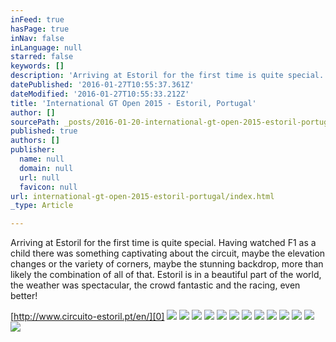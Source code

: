 ```yaml
---
inFeed: true
hasPage: true
inNav: false
inLanguage: null
starred: false
keywords: []
description: 'Arriving at Estoril for the first time is quite special.  Having watched F1 as a child there was something captivating about the circuit, maybe the elevation changes or the variety of corners, maybe the stunning backdrop, more than likely the combination of all of that.  Estoril is in a beautiful part of the world, the weather was spectacular, the crowd fantastic and the racing, even better!'
datePublished: '2016-01-27T10:55:37.361Z'
dateModified: '2016-01-27T10:55:33.212Z'
title: 'International GT Open 2015 - Estoril, Portugal'
author: []
sourcePath: _posts/2016-01-20-international-gt-open-2015-estoril-portugal.md
published: true
authors: []
publisher:
  name: null
  domain: null
  url: null
  favicon: null
url: international-gt-open-2015-estoril-portugal/index.html
_type: Article

---
```

Arriving at Estoril for the first time is quite special. Having watched F1 as a child there was something captivating about the circuit, maybe the elevation changes or the variety of corners, maybe the stunning backdrop, more than likely the combination of all of that. Estoril is in a beautiful part of the world, the weather was spectacular, the crowd fantastic and the racing, even better!

[http://www.circuito-estoril.pt/en/][0]
![](https://the-grid-user-content.s3-us-west-2.amazonaws.com/2c51d073-2fc5-49e4-8d5d-0074f7e0243a.jpg)
![](https://the-grid-user-content.s3-us-west-2.amazonaws.com/201be18b-5e1c-45f9-be63-177e8ea82725.jpg)
![](https://the-grid-user-content.s3-us-west-2.amazonaws.com/035ec1b7-ee8b-447f-953a-2afa1b1e4d03.jpg)
![](https://the-grid-user-content.s3-us-west-2.amazonaws.com/b2665f10-89e1-4f0f-8b8c-ef05fa90ed75.jpg)
![](https://the-grid-user-content.s3-us-west-2.amazonaws.com/346f643d-7cfd-4a7f-8e9c-29078feb8fe3.jpg)
![](https://the-grid-user-content.s3-us-west-2.amazonaws.com/7647fb47-47c8-4291-a9a6-5360f80fc8f3.jpg)
![](https://the-grid-user-content.s3-us-west-2.amazonaws.com/7b0685ba-aae3-4196-802e-ae0426df341a.jpg)
![](https://the-grid-user-content.s3-us-west-2.amazonaws.com/f9e45b5d-08c5-460d-b322-62b6f5b5a0fa.jpg)
![](https://the-grid-user-content.s3-us-west-2.amazonaws.com/1d2c859e-eb05-46d5-81ee-0ad0cc54c545.jpg)
![](https://the-grid-user-content.s3-us-west-2.amazonaws.com/1f211114-925e-4f6c-a515-dda237e89cfb.jpg)
![](https://the-grid-user-content.s3-us-west-2.amazonaws.com/45f119d8-ae75-41b4-85e3-a673d44910ab.jpg)
![](https://the-grid-user-content.s3-us-west-2.amazonaws.com/023c427e-9fea-4e2b-94be-179440708a4c.jpg)
![](https://the-grid-user-content.s3-us-west-2.amazonaws.com/a8618277-f3d2-4340-9274-0d64c2ce37d1.jpg)

[0]: http://www.circuito-estoril.pt/en/